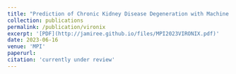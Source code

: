 ```yaml
---
title: "Prediction of Chronic Kidney Disease Degeneration with Machine Learning (Mathematical Problems in Industry)"
collection: publications
permalink: /publication/vironix
excerpt: '[PDF](http://jamiree.github.io/files/MPI2023VIRONIX.pdf)'
date: 2023-06-16
venue: 'MPI'
paperurl: 
citation: 'currently under review'
---
```


